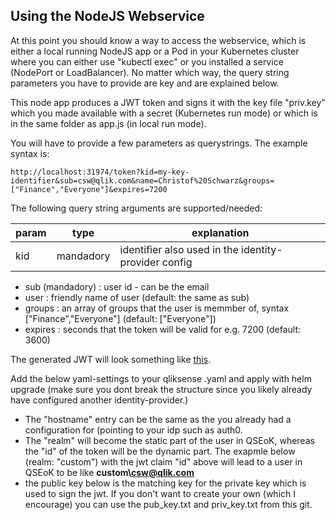 
## Using the NodeJS Webservice

At this point you should know a way to access the webservice, which is either a local running NodeJS app or a Pod in your 
Kubernetes cluster where you can either use "kubectl exec" or you installed a service (NodePort or LoadBalancer). No matter which way, 
the query string parameters you have to provide are key and are explained below.

This node app produces a JWT token and signs it with the key file "priv.key" which you made available with a secret (Kubernetes run mode) 
or which is in the same folder as app.js (in local run mode).

You will have to provide a few parameters as querystrings. The example syntax is:
```
http://localhost:31974/token?kid=my-key-identifier&sub=csw@qlik.com&name=Christof%20Schwarz&groups=["Finance","Everyone"]&expires=7200
```
The following query string arguments are supported/needed:

| param | type | explanation |
| ----- | ---- | ----------- |
| kid | mandadory | identifier also used in the identity-provider config |

 - sub (mandadory) : user id - can be the email
 - user : friendly name of user (default: the same as sub)
 - groups : an array of groups that the user is memmber of, syntax ["Finance","Everyone"] (default: ["Everyone"])
 - expires : seconds that the token will be valid for e.g. 7200 (default: 3600)
    
The generated JWT will look something like <a href="https://jwt.io#debugger-io?token=eyJhbGciOiJSUzI1NiIsInR5cCI6IkpXVCIsImtpZCI6Im15LWtleS1pZGVudGlmaWVyIn0.eyJpc3MiOiJodHRwczovL3FsaWsuYXBpLmludGVybmFsIiwiYXVkIjoicWxpay5hcGkiLCJzdWIiOiJjc3dAcWxpay5jb20iLCJncm91cHMiOlsiRmluYW5jZSIsIkV2ZXJ5b25lIl0sIm5hbWUiOiJDaHJpc3RvZiBTY2h3YXJ6IiwiZXhwIjoxNTY3Nzg4NjA0fQ.aHg-Tqy0hKEtJ31dp-yI6gDcyKwk_EwKfy9-82Mn-0GnZrapxkvyPpeBHSWfM58uPF6eqSvMW-L0li5jP2vSdVmgmvUSWHZ7ZmqzvDnrYwdCMGKVnwOo7aKqneJ19QcFf8YTwPQl-NeDnWQr-R2JyKb-oROpj4hI_nOT8Cl-dPnTxNNePa-LTwXbiQquAbPQUPIV6rSdaldumsiLoXno5XuywQVQGudX0D9D_WLNn0kKCQmSXMCkbDi7q2O9aPWS6EQYkP1I2PFX1BMYDgEQxqonhmavI2n73HzuzJFt02WEIhdm9eBAdvxK3O37yMY8K0vDjvm1pPbNsj2-NUVU-aPFFp0Uxa9K7PFg7O9cTeIsJJ_pcXbqKEztMiOBZ4MQj6-88yspPCK2Ycdp2NYORv-Iz9E54UDRXOIqJOCYKWnPMI8IoULFhFqH8vtQsou4jBKW4LYJ9E6g16OA1MnVZCihKURKADYQHZQXc1rs8vomJOJ35FLwhY2RbpXREmGuISxbzUwIilp7xt_6simWyDtfDcVM3YwbJNjXD_1YlKfWZb2zzzI2DYImtBcZy6_LKdJ9sktAxVjs4lLpHcPALiFXzfn-AwQN0UThP0kHcgHzpMnzktlMYiyXINJ_MF8tFMSj-JJHCMVd9-uGgvOtaKdm9suTeD_iWegjWAyC9Wo" target="_blank">this</a>.

Add the below yaml-settings to your qliksense .yaml and apply with helm upgrade (make sure you dont break the structure since you likely already have configured another identity-provider.)
 - The "hostname" entry can be the same as the you already had a configuration for (pointing to your idp such as auth0. 
 - The "realm" will become the static part of the user in QSEoK, whereas the "id" of the token will be the dynamic part. The exapmle below (realm: "custom") with the jwt claim "id" above will lead to a user in QSEoK to be like **custom\csw@qlik.com** 
 - the public key below is the matching key for the private key which is used to sign the jwt. If you don't want to create your own (which I encourage) you can use the pub_key.txt and priv_key.txt from this git.

